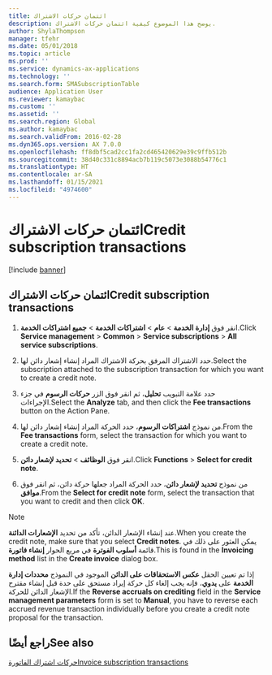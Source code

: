 ```yaml
---
title: ائتمان حركات الاشتراك
description: يوضح هذا الموضوع كيفية ائتمان حركات الاشتراك.
author: ShylaThompson
manager: tfehr
ms.date: 05/01/2018
ms.topic: article
ms.prod: ''
ms.service: dynamics-ax-applications
ms.technology: ''
ms.search.form: SMASubscriptionTable
audience: Application User
ms.reviewer: kamaybac
ms.custom: ''
ms.assetid: ''
ms.search.region: Global
ms.author: kamaybac
ms.search.validFrom: 2016-02-28
ms.dyn365.ops.version: AX 7.0.0
ms.openlocfilehash: ff8dbf5cad2cc1fa2cd465420629e39c9ffb512b
ms.sourcegitcommit: 38d40c331c8894acb7b119c5073e3088b54776c1
ms.translationtype: HT
ms.contentlocale: ar-SA
ms.lasthandoff: 01/15/2021
ms.locfileid: "4974600"
---
```

# <a name="credit-subscription-transactions"></a><span data-ttu-id="8ae3d-103">ائتمان حركات الاشتراك</span><span class="sxs-lookup"><span data-stu-id="8ae3d-103">Credit subscription transactions</span></span> 

[!include [banner](../includes/banner.md)]


## <a name="credit-subscription-transactions"></a><span data-ttu-id="8ae3d-104">ائتمان حركات الاشتراك</span><span class="sxs-lookup"><span data-stu-id="8ae3d-104">Credit subscription transactions</span></span>

1.  <span data-ttu-id="8ae3d-105">انقر فوق **إدارة الخدمة** \> **عام** \> **اشتراكات الخدمة** \> **جميع اشتراكات الخدمة**.</span><span class="sxs-lookup"><span data-stu-id="8ae3d-105">Click **Service management** \> **Common** \> **Service subscriptions** \> **All service subscriptions**.</span></span>

2.  <span data-ttu-id="8ae3d-106">حدد الاشتراك المرفق بحركة الاشتراك المراد إنشاء إشعار دائن لها.</span><span class="sxs-lookup"><span data-stu-id="8ae3d-106">Select the subscription attached to the subscription transaction for which you want to create a credit note.</span></span>

3.  <span data-ttu-id="8ae3d-107">حدد علامة التبويب **تحليل**، ثم انقر فوق الزر **حركات الرسوم** في جزء الإجراءات.</span><span class="sxs-lookup"><span data-stu-id="8ae3d-107">Select the **Analyze** tab, and then click the **Fee transactions** button on the Action Pane.</span></span>

4.  <span data-ttu-id="8ae3d-108">من نموذج **اشتراكات الرسوم**، حدد الحركة المراد إنشاء إشعار دائن لها.</span><span class="sxs-lookup"><span data-stu-id="8ae3d-108">From the **Fee transactions** form, select the transaction for which you want to create a credit note.</span></span>

5.  <span data-ttu-id="8ae3d-109">‏‏انقر فوق **الوظائف** \> **تحديد لإشعار دائن**.</span><span class="sxs-lookup"><span data-stu-id="8ae3d-109">Click **Functions** \> **Select for credit note**.</span></span>

6.  <span data-ttu-id="8ae3d-110">من نموذج **تحديد لإشعار دائن**، حدد الحركة المراد جعلها حركة دائن، ثم انقر فوق **موافق**.</span><span class="sxs-lookup"><span data-stu-id="8ae3d-110">From the **Select for credit note** form, select the transaction that you want to credit and then click **OK**.</span></span>


> [!NOTE]
> <P><span data-ttu-id="8ae3d-111">عند إنشاء الإشعار الدائن، تأكد من تحديد <STRONG>الإشعارات الدائنة</STRONG>.</span><span class="sxs-lookup"><span data-stu-id="8ae3d-111">When you create the credit note, make sure that you select <STRONG>Credit notes</STRONG>.</span></span> <span data-ttu-id="8ae3d-112">يمكن العثور على ذلك في قائمة <STRONG>أسلوب الفوترة</STRONG> في مربع الحوار <STRONG>إنشاء فاتورة</STRONG>.</span><span class="sxs-lookup"><span data-stu-id="8ae3d-112">This is found in the <STRONG>Invoicing method</STRONG> list in the <STRONG>Create invoice</STRONG> dialog box.</span></span></P>

<span data-ttu-id="8ae3d-113">إذا تم تعيين الحقل **‏‫عكس الاستحقاقات على الدائن‬** الموجود في النموذج **محددات إدارة الخدمة** على **يدوي**، فإنه يجب إلغاء كل حركة إيراد مستحق على حدة قبل إنشاء مقترح الإشعار الدائن للحركة.</span><span class="sxs-lookup"><span data-stu-id="8ae3d-113">If the **Reverse accruals on crediting** field in the **Service management parameters** form is set to **Manual**, you have to reverse each accrued revenue transaction individually before you create a credit note proposal for the transaction.</span></span>

## <a name="see-also"></a><span data-ttu-id="8ae3d-114">راجع أيضًا</span><span class="sxs-lookup"><span data-stu-id="8ae3d-114">See also</span></span>

[<span data-ttu-id="8ae3d-115">حركات اشتراك الفاتورة</span><span class="sxs-lookup"><span data-stu-id="8ae3d-115">Invoice subscription transactions</span></span>](invoice-subscription-transactions.md)


 
